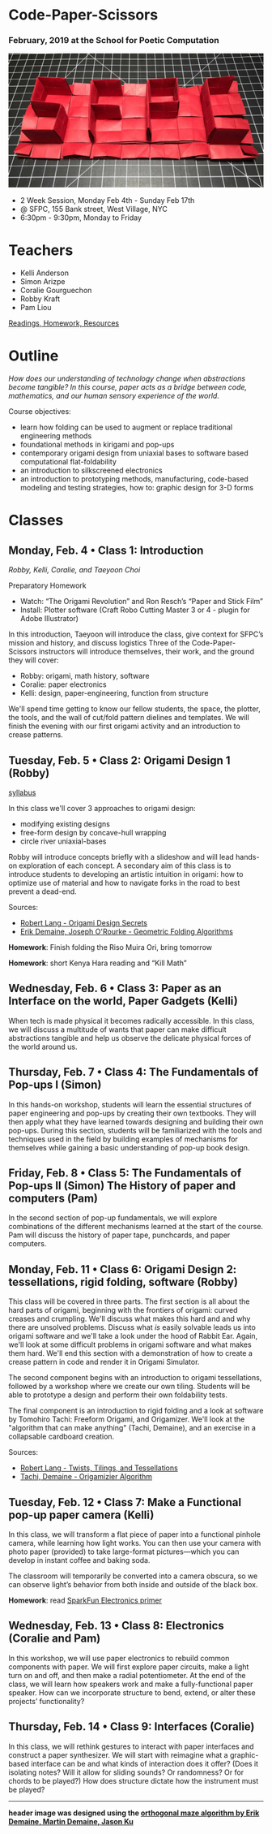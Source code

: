 # Code-Paper-Scissors

### February, 2019 at the School for Poetic Computation

![Maze Folding](assets/sfpc-maze-folding.jpg)

- 2 Week Session, Monday Feb 4th - Sunday Feb 17th
- @ SFPC, 155 Bank street, West Village, NYC
- 6:30pm - 9:30pm, Monday to Friday

# Teachers

- Kelli Anderson
- Simon Arizpe
- Coralie Gourguechon
- Robby Kraft
- Pam Liou

[Readings, Homework, Resources](https://robbykraft.dropmark.com/630690)

# Outline

*How does our understanding of technology change when abstractions become tangible? In this course, paper acts as a bridge between code, mathematics, and our human sensory experience of the world.*

Course objectives:

- learn how folding can be used to augment or replace traditional engineering methods
- foundational methods in kirigami and pop-ups
- contemporary origami design from uniaxial bases to software based computational flat-foldability
- an introduction to silkscreened electronics
- an introduction to prototyping methods, manufacturing, code-based modeling and testing strategies, how to: graphic design for 3-D forms


# Classes

## **Monday, Feb. 4** • Class 1: Introduction

*Robby, Kelli, Coralie, and Taeyoon Choi*

Preparatory Homework
- Watch: “The Origami Revolution” and Ron Resch’s “Paper and Stick Film”
- Install:  Plotter software (Craft Robo Cutting Master 3 or 4 - plugin for Adobe Illustrator)

In this introduction, Taeyoon will introduce the class, give context for SFPC’s mission and history, and discuss logistics  Three of the Code-Paper-Scissors instructors will introduce themselves, their work, and the ground they will cover:

- Robby: origami, math history, software 
- Coralie: paper electronics
- Kelli: design, paper-engineering, function from structure

We'll spend time getting to know our fellow students, the space, the plotter, the tools, and the wall of cut/fold pattern dielines and templates. We will finish the evening with our first origami activity and an introduction to crease patterns.

## **Tuesday, Feb. 5** • Class 2: Origami Design 1 (Robby)

[syllabus](https://paper.dropbox.com/doc/Origami-Design-1--AWnpyO25FCHwsHAJjaT94rbkAQ-8igCiI3wEzS3887lUpEiA)

In this class we'll cover 3 approaches to origami design:

- modifying existing designs
- free-form design by concave-hull wrapping
- circle river uniaxial-bases

Robby will introduce concepts briefly with a slideshow and will lead hands-on exploration of each concept. A secondary aim of this class is to introduce students to developing an artistic intuition in origami: how to optimize use of material and how to navigate forks in the road to best prevent a dead-end.

Sources:

- [Robert Lang - Origami Design Secrets](https://www.amazon.com/Origami-Design-Secrets-Mathematical-Methods/dp/1568814364/)
- [Erik Demaine, Joseph O'Rourke - Geometric Folding Algorithms](https://www.amazon.com/Geometric-Folding-Algorithms-Linkages-Polyhedra/dp/0521857570)

**Homework**: Finish folding the Riso Muira Ori, bring tomorrow

**Homework**: short Kenya Hara reading and “Kill Math”

## **Wednesday, Feb. 6** • Class 3: Paper as an Interface on the world, Paper Gadgets (Kelli)

When tech is made physical it becomes radically accessible. In this class, we will discuss a multitude of wants that paper can make difficult abstractions tangible and help us observe the delicate physical forces of the world around us.


## **Thursday, Feb. 7** • Class 4: The Fundamentals of Pop-ups I (Simon)

In this hands-on workshop, students will learn the essential structures of paper engineering and pop-ups by creating their own textbooks. They will then apply what they have learned towards designing and building their own pop-ups.  During this section, students will be familiarized with the tools and techniques used in the field by building examples of mechanisms for themselves while gaining a basic understanding of pop-up book design.


## **Friday, Feb. 8** • Class 5: The Fundamentals of Pop-ups II (Simon) The History of paper and computers (Pam)

In the second section of pop-up fundamentals, we will explore combinations of the different mechanisms learned at the start of the course. Pam will discuss the history of paper tape, punchcards, and paper computers.


## **Monday, Feb. 11** • Class 6: Origami Design 2: tessellations, rigid folding, software (Robby)

This class will be covered in three parts. The first section is all about the hard parts of origami, beginning with the frontiers of origami: curved creases and crumpling. We'll discuss what makes this hard and and why there are unsolved problems. Discuss what *is* easily solvable leads us into origami software and we'll take a look under the hood of Rabbit Ear. Again, we'll look at some difficult problems in origami software and what makes them hard. We'll end this section with a demonstration of how to create a crease pattern in code and render it in Origami Simulator.

The second component begins with an introduction to origami tessellations, followed by a workshop where we create our own tiling. Students will be able to prototype a design and perform their own foldability tests.

The final component is an introduction to rigid folding and a look at software by Tomohiro Tachi: Freeform Origami, and Origamizer. We'll look at the "algorithm that can make anything" (Tachi, Demaine), and an exercise in a collapsable cardboard creation.

Sources:

- [Robert Lang - Twists, Tilings, and Tessellations](https://www.amazon.com/Twists-Tilings-Tessellations-Mathematical-Geometric/dp/1568812329/)
- [Tachi, Demaine - Origamizier Algorithm](https://pdfs.semanticscholar.org/758b/3b9cea1b8391a73ff68846011c7f480fe7a0.pdf)

## **Tuesday, Feb. 12** • Class 7: Make a Functional pop-up paper camera (Kelli)

In this class, we will transform a flat piece of paper into a functional pinhole camera, while learning how light works. You can then use your camera with photo paper (provided) to take large-format pictures—which you can develop in instant coffee and baking soda. 

The classroom will temporarily be converted into a camera obscura, so we can observe light’s behavior from both inside and outside of the black box.

**Homework**: read [SparkFun Electronics primer](https://learn.sparkfun.com/tutorials/what-is-electricity/all)

## **Wednesday, Feb. 13** • Class 8: Electronics (Coralie and Pam)

In this workshop, we will use paper electronics to rebuild common components with paper. We will first explore paper circuits, make a light turn on and off, and then make a radial potentiometer. At the end of the class, we will learn how speakers work and make a fully-functional paper speaker. How can we incorporate structure to bend, extend, or alter these projects’ functionality?

## **Thursday, Feb. 14** • Class 9: Interfaces (Coralie)

In this class, we will rethink gestures to interact with paper interfaces and construct a paper synthesizer. We will start with reimagine what a graphic-based interface can be and what kinds of interaction does it offer? (Does it isolating notes? Will it allow for sliding sounds? Or randomness? Or for chords to be played?)  How does structure dictate how the instrument must be played?


---

**header image was designed using the [orthogonal maze algorithm by Erik Demaine, Martin Demaine, Jason Ku](http://erikdemaine.org/fonts/maze/?text=SFPC)**